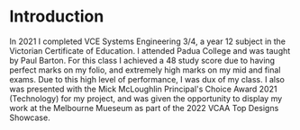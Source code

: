 # Introduction

In 2021 I completed VCE Systems Engineering 3/4, a year 12 subject in the Victorian Certificate of Education. I attended Padua College and was taught by Paul Barton. For this class I achieved a 48 study score due to having perfect marks on my folio, and extremely high marks on my mid and final exams. Due to this high level of performance, I was dux of my class. I also was presented with the Mick McLoughlin Principal's Choice Award 2021 (Technology) for my project, and was given the opportunity to display my work at the Melbourne Mueseum as part of the 2022 VCAA Top Designs Showcase. 

